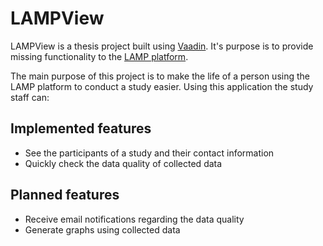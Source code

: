 # LAMPView

LAMPView is a thesis project built using [Vaadin](https://vaadin.com/). It's purpose is to provide missing functionality to
the [LAMP platform](https://docs.lamp.digital/).

The main purpose of this project is to make the life of a person using the LAMP platform to conduct a study easier. Using
this application the study staff can:

## Implemented features

- See the participants of a study and their contact information
- Quickly check the data quality of collected data

## Planned features

- Receive email notifications regarding the data quality
- Generate graphs using collected data
